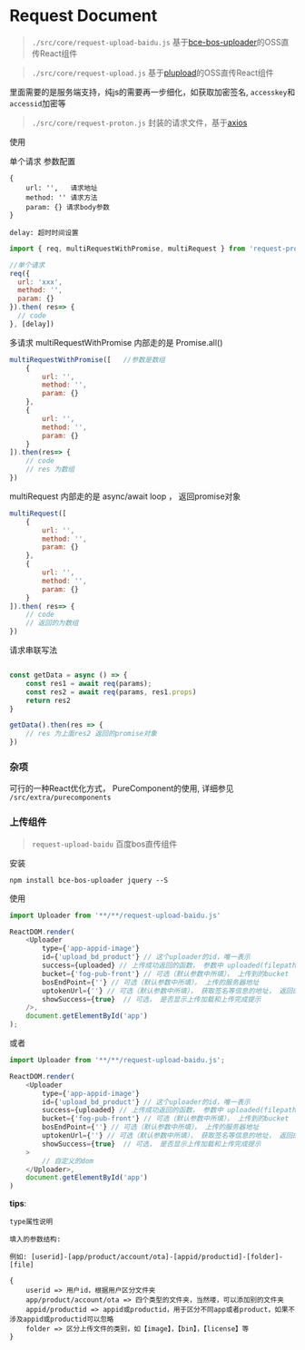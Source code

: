 # Request Document

> `./src/core/request-upload-baidu.js` 基于[bce-bos-uploader](https://github.com/leeight/bce-bos-uploader)的OSS直传React组件

> `./src/core/request-upload.js` 基于[plupload](https://github.com/moxiecode/plupload)的OSS直传React组件

里面需要的是服务端支持，纯js的需要再一步细化，如获取加密签名, `accesskey`和`accessid`加密等

> `./src/core/request-proton.js` 封装的请求文件，基于[axios](https://github.com/axios/axios)

 使用

单个请求
参数配置

```
{
    url: '',   请求地址
    method: '' 请求方法
    param: {} 请求body参数
}

delay: 超时时间设置
```


```js
import { req, multiRequestWithPromise, multiRequest } from 'request-proton.js'

//单个请求 
req({
  url: 'xxx',
  method: '',
  param: {}
}).then( res=> {
  // code
}, [delay])
```

多请求
multiRequestWithPromise 内部走的是 Promise.all()

```js
multiRequestWithPromise([   //参数是数组
    {
        url: '',
        method: '',
        param: {}
    },
    {
        url: '',
        method: '',
        param: {}
    }
]).then(res=> {
    // code
    // res 为数组
})
```

multiRequest 内部走的是 async/await loop ， 返回promise对象

```js
multiRequest([
    {
        url: '',
        method: '',
        param: {}
    },
    {
        url: '',
        method: '',
        param: {}
    }
]).then( res=> {
    // code
    // 返回的为数组
})
```

请求串联写法

```js

const getData = async () => {
    const res1 = await req(params);
    const res2 = await req(params, res1.props)
    return res2
}

getData().then(res => {
    // res 为上面res2 返回的promise对象
})
```

### 杂项

可行的一种React优化方式， PureComponent的使用, 详细参见 `/src/extra/purecomponents`

### 上传组件

> `request-upload-baidu` 百度bos直传组件

安装

```
npm install bce-bos-uploader jquery --S
```

使用

```js
import Uploader from '**/**/request-upload-baidu.js'

ReactDOM.render(
    <Uploader 
        type={'app-appid-image'}
        id={'upload_bd_product'} // 这个uploader的id，唯一表示
        success={uploaded} // 上传成功返回的函数， 参数中 uploaded(filepath 上传路径, file 上传文件 ,info 上传成功后的信息)
        bucket={'fog-pub-front'} // 可选（默认参数中所填）， 上传到的bucket
        bosEndPoint={''} // 可选（默认参数中所填）， 上传的服务器地址
        uptokenUrl={''} // 可选（默认参数中所填）， 获取签名等信息的地址， 返回的是jsonp格式，需要后端直传, 需要服务端认证TOKEN
        showSuccess={true}  // 可选， 是否显示上传加载和上传完成提示       
    />,
    document.getElementById('app')
);
```
或者 

```js
import Uploader from '**/**/request-upload-baidu.js';

ReactDOM.render(
    <Uploader
        type={'app-appid-image'}
        id={'upload_bd_product'} // 这个uploader的id，唯一表示
        success={uploaded} // 上传成功返回的函数， 参数中 uploaded(filepath 上传路径, file 上传文件 ,info 上传成功后的信息)
        bucket={'fog-pub-front'} // 可选（默认参数中所填）， 上传到的bucket
        bosEndPoint={''} // 可选（默认参数中所填）， 上传的服务器地址
        uptokenUrl={''} // 可选（默认参数中所填）， 获取签名等信息的地址， 返回的是jsonp格式，需要后端直传, 需要服务端认证TOKEN
        showSuccess={true}  // 可选， 是否显示上传加载和上传完成提示
    >
        // 自定义的dom
    </Uploader>,
    document.getElementById('app')
)

```

**tips**:
```
type属性说明

填入的参数结构:

例如: [userid]-[app/product/account/ota]-[appid/productid]-[folder]-[file]

{
    userid => 用户id，根据用户区分文件夹
    app/product/account/ota => 四个类型的文件夹，当然喽，可以添加别的文件夹
    appid/productid => appid或productid，用于区分不同app或者product，如果不涉及appid或productid可以忽略
    folder => 区分上传文件的类别，如【image】，【bin】，【license】等
}
```